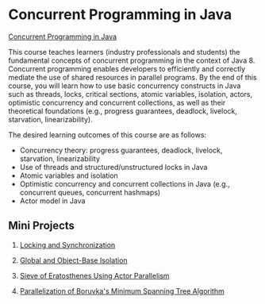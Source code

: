 # Concurrent Programming in Java

[Concurrent Programming in Java](https://www.coursera.org/learn/concurrent-programming-in-java)


This course teaches learners (industry professionals and students) the fundamental concepts of concurrent programming in the context of Java 8.   Concurrent programming enables developers to efficiently and correctly mediate the use of shared resources in parallel programs.  By the end of this course, you will learn how to use basic concurrency constructs in Java such as threads, locks, critical sections, atomic variables, isolation, actors, optimistic concurrency and concurrent collections, as well as their theoretical foundations (e.g., progress guarantees, deadlock, livelock, starvation, linearizability).

The desired learning outcomes of this course are as follows:

-   Concurrency theory: progress guarantees, deadlock, livelock, starvation, linearizability
-   Use of threads and structured/unstructured locks in Java
-	Atomic variables and isolation
-	Optimistic concurrency and concurrent collections in Java (e.g., concurrent queues, concurrent  hashmaps)
-	Actor model in Java

## Mini Projects

1. [Locking and Synchronization](https://www.coursera.org/learn/concurrent-programming-in-java/supplement/RTnZE/mini-project-1-locking-and-synchronization)

2. [Global and Object-Base Isolation](https://www.coursera.org/learn/concurrent-programming-in-java/supplement/4ULtn/mini-project-2-global-and-object-based-isolation)

3. [Sieve of Eratosthenes Using Actor Parallelism](https://www.coursera.org/learn/concurrent-programming-in-java/supplement/v5hdr/mini-project-3-sieve-of-eratosthenes-using-actor-parallelism)

4. [Parallelization of Boruvka's Minimum Spanning Tree Algorithm](https://www.coursera.org/learn/concurrent-programming-in-java/supplement/aXPoC/mini-project-4-parallelization-of-boruvkas-minimum-spanning-tree-algorithm)
